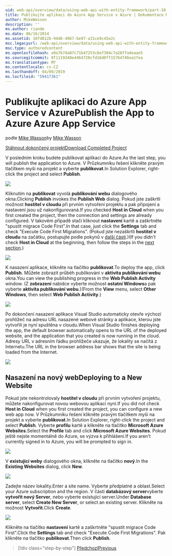 ```yaml
---
uid: web-api/overview/data/using-web-api-with-entity-framework/part-10
title: Publikujte aplikaci do Azure App Service v Azure | Dokumentace Microsoftu
author: MikeWasson
description: ''
ms.author: riande
ms.date: 06/16/2014
ms.assetid: 10fd812b-94d6-4967-be97-a31ce9c45e2c
msc.legacyurl: /web-api/overview/data/using-web-api-with-entity-framework/part-10
msc.type: authoredcontent
ms.openlocfilehash: a9a7b74a07c71b47253c0af304c7a26ffa4eaae5
ms.sourcegitcommit: 0f1119340e4464720cfd16d0ff15764746ea1fea
ms.translationtype: MT
ms.contentlocale: cs-CZ
ms.lasthandoff: 04/09/2019
ms.locfileid: "59417361"
---
```

# <a name="publish-the-app-to-azure-azure-app-service"></a><span data-ttu-id="37c1d-102">Publikujte aplikaci do Azure App Service v Azure</span><span class="sxs-lookup"><span data-stu-id="37c1d-102">Publish the App to Azure Azure App Service</span></span>

<span data-ttu-id="37c1d-103">podle [Mike Wasson](https://github.com/MikeWasson)</span><span class="sxs-lookup"><span data-stu-id="37c1d-103">by [Mike Wasson](https://github.com/MikeWasson)</span></span>

[<span data-ttu-id="37c1d-104">Stáhnout dokončený projekt</span><span class="sxs-lookup"><span data-stu-id="37c1d-104">Download Completed Project</span></span>](https://github.com/MikeWasson/BookService)

<span data-ttu-id="37c1d-105">V posledním kroku budete publikovat aplikaci do Azure.</span><span class="sxs-lookup"><span data-stu-id="37c1d-105">As the last step, you will publish the application to Azure.</span></span> <span data-ttu-id="37c1d-106">V Průzkumníku řešení klikněte pravým tlačítkem myši na projekt a vyberte **publikovat**.</span><span class="sxs-lookup"><span data-stu-id="37c1d-106">In Solution Explorer, right-click the project and select **Publish**.</span></span>

![](part-10/_static/image1.png)

<span data-ttu-id="37c1d-107">Kliknutím na **publikovat** vyvolá **publikování webu** dialogového okna.</span><span class="sxs-lookup"><span data-stu-id="37c1d-107">Clicking **Publish** invokes the **Publish Web** dialog.</span></span> <span data-ttu-id="37c1d-108">Pokud jste zaškrtli možnost **hostitel v cloudu** při prvním vytvoření projektu a pak připojení a nastavení jsou už nakonfigurovaná.</span><span class="sxs-lookup"><span data-stu-id="37c1d-108">If you checked **Host in Cloud** when you first created the project, then the connection and settings are already configured.</span></span> <span data-ttu-id="37c1d-109">V takovém případě stačí kliknout **nastavení** kartě a zaškrtněte &quot;spustit migrace Code First&quot;.</span><span class="sxs-lookup"><span data-stu-id="37c1d-109">In that case, just click the **Settings** tab and check &quot;Execute Code First Migrations&quot;.</span></span> <span data-ttu-id="37c1d-110">(Pokud jste nezaškrtli **hostitel v cloudu** na začátku, postupujte podle pokynů v [další části](#new-website).)</span><span class="sxs-lookup"><span data-stu-id="37c1d-110">(If you didn't check **Host in Cloud** at the beginning, then follow the steps in the [next section](#new-website).)</span></span>

[![](part-10/_static/image3.png)](part-10/_static/image2.png)

<span data-ttu-id="37c1d-111">K nasazení aplikace, klikněte na tlačítko **publikovat**.</span><span class="sxs-lookup"><span data-stu-id="37c1d-111">To deploy the app, click **Publish**.</span></span> <span data-ttu-id="37c1d-112">Můžete zobrazit průběh publikování v **aktivita publikování webu** okna.</span><span class="sxs-lookup"><span data-stu-id="37c1d-112">You can view the publishing progress in the **Web Publish Activity** window.</span></span> <span data-ttu-id="37c1d-113">(Z **zobrazení** nabídce vyberte možnost **ostatní Windows**a pak vyberte **aktivita publikování webu**.)</span><span class="sxs-lookup"><span data-stu-id="37c1d-113">(From the **View** menu, select **Other Windows**, then select **Web Publish Activity**.)</span></span>

![](part-10/_static/image4.png)

<span data-ttu-id="37c1d-114">Po dokončení nasazení aplikace Visual Studio automaticky otevře výchozí prohlížeč na adresu URL nasazené webové stránky a aplikace, kterou jste vytvořili je nyní spuštěna v cloudu.</span><span class="sxs-lookup"><span data-stu-id="37c1d-114">When Visual Studio finishes deploying the app, the default browser automatically opens to the URL of the deployed website, and the application that you created is now running in the cloud.</span></span> <span data-ttu-id="37c1d-115">Adresy URL v adresním řádku prohlížeče ukazuje, že lokality se načítá z Internetu.</span><span class="sxs-lookup"><span data-stu-id="37c1d-115">The URL in the browser address bar shows that the site is being loaded from the Internet.</span></span>

[![](part-10/_static/image6.png)](part-10/_static/image5.png)

<a id="new-website"></a>
## <a name="deploying-to-a-new-website"></a><span data-ttu-id="37c1d-116">Nasazení na nový web</span><span class="sxs-lookup"><span data-stu-id="37c1d-116">Deploying to a New Website</span></span>

<span data-ttu-id="37c1d-117">Pokud jste nekontrolovaly **hostitel v cloudu** při prvním vytvoření projektu, můžete nakonfigurovat novou webovou aplikaci nyní.</span><span class="sxs-lookup"><span data-stu-id="37c1d-117">If you did not check **Host in Cloud** when you first created the project, you can configure a new web app now.</span></span> <span data-ttu-id="37c1d-118">V Průzkumníku řešení klikněte pravým tlačítkem myši na projekt a vyberte **publikovat**.</span><span class="sxs-lookup"><span data-stu-id="37c1d-118">In Solution Explorer, right-click the project and select **Publish**.</span></span> <span data-ttu-id="37c1d-119">Vyberte **profilu** kartě a klikněte na tlačítko **Microsoft Azure Websites**.</span><span class="sxs-lookup"><span data-stu-id="37c1d-119">Select the **Profile** tab and click **Microsoft Azure Websites**.</span></span> <span data-ttu-id="37c1d-120">Pokud ještě nejste momentálně do Azure, se výzva k přihlášení.</span><span class="sxs-lookup"><span data-stu-id="37c1d-120">If you aren't currently signed in to Azure, you will be prompted to sign in.</span></span>

[![](part-10/_static/image8.png)](part-10/_static/image7.png)

<span data-ttu-id="37c1d-121">V **existující weby** dialogového okna, klikněte na tlačítko **nový**.</span><span class="sxs-lookup"><span data-stu-id="37c1d-121">In the **Existing Websites** dialog, click **New**.</span></span>

![](part-10/_static/image9.png)

<span data-ttu-id="37c1d-122">Zadejte název lokality.</span><span class="sxs-lookup"><span data-stu-id="37c1d-122">Enter a site name.</span></span> <span data-ttu-id="37c1d-123">Vyberte předplatné a oblast.</span><span class="sxs-lookup"><span data-stu-id="37c1d-123">Select your Azure subscription and the region.</span></span> <span data-ttu-id="37c1d-124">V části **databázový server**vyberte **vytvořit nový Server**, nebo vyberte existující server.</span><span class="sxs-lookup"><span data-stu-id="37c1d-124">Under **Database server**, select **Create New Server**, or select an existing server.</span></span> <span data-ttu-id="37c1d-125">Klikněte na možnost **Vytvořit**.</span><span class="sxs-lookup"><span data-stu-id="37c1d-125">Click **Create**.</span></span>

[![](part-10/_static/image11.png)](part-10/_static/image10.png)

<span data-ttu-id="37c1d-126">Klikněte na tlačítko **nastavení** kartě a zaškrtněte &quot;spustit migrace Code First&quot;.</span><span class="sxs-lookup"><span data-stu-id="37c1d-126">Click the **Settings** tab and check &quot;Execute Code First Migrations&quot;.</span></span> <span data-ttu-id="37c1d-127">Pak klikněte na tlačítko **publikovat**.</span><span class="sxs-lookup"><span data-stu-id="37c1d-127">Then click **Publish**.</span></span>

> [!div class="step-by-step"]
> [<span data-ttu-id="37c1d-128">Předchozí</span><span class="sxs-lookup"><span data-stu-id="37c1d-128">Previous</span></span>](part-9.md)
